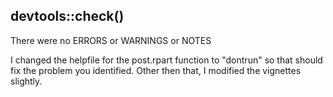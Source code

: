 ## devtools::check()
There were no ERRORS or WARNINGS or NOTES

I changed the helpfile for the post.rpart function to "dontrun" so that should fix the problem you identified. Other then that, I modified the vignettes slightly.
